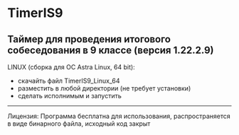 # TimerIS9
Таймер для проведения итогового собеседования в 9 классе (версия 1.22.2.9)
----------
LINUX (сборка для ОС Astra Linux, 64 bit):
- скачайть файл TimerIS9_Linux_64
- разместить в любой директории (не требует установки)
- сделать исполнимым и запустить
----------
Лицензия: Программа бесплатна для использования, распространяется в виде бинарного файла, исходный код закрыт
